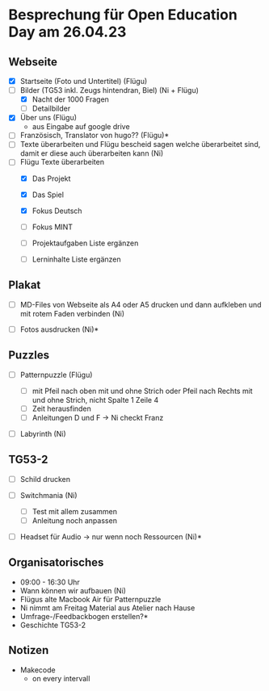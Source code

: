 # Besprechung für Open Education Day am 26.04.23


## Webseite
- [x] Startseite (Foto und Untertitel) (Flügu)
- [ ] Bilder (TG53 inkl. Zeugs hintendran, Biel) (Ni + Flügu)
  - [x] Nacht der 1000 Fragen
  - [ ] Detailbilder
- [x] Über uns (Flügu)
	- aus Eingabe auf google drive
- [ ] Französisch, Translator von hugo?? (Flügu)*
- [ ] Texte überarbeiten und Flügu bescheid sagen welche überarbeitet sind, damit er diese auch überarbeiten kann (Ni)
- [ ] Flügu Texte überarbeiten
  - [x] Das Projekt
  - [x] Das Spiel
  - [x] Fokus Deutsch
  - [ ] Fokus MINT
  - [ ] Projektaufgaben Liste ergänzen
  - [ ] Lerninhalte Liste ergänzen




## Plakat
- [ ] MD-Files von Webseite als A4 oder A5 drucken und dann aufkleben und mit rotem Faden verbinden (Ni)
- [ ] Fotos ausdrucken (Ni)*



## Puzzles
- [ ] Patternpuzzle (Flügu)
	- [ ] mit Pfeil nach oben mit und ohne Strich oder Pfeil nach Rechts mit und ohne Strich, nicht Spalte 1 Zeile 4
	- [ ] Zeit herausfinden
	- [ ] Anleitungen D und F -> Ni checkt Franz

- [ ] Labyrinth (Ni)



## TG53-2
- [ ] Schild drucken
- [ ] Switchmania (Ni)
	- [ ] Test mit allem zusammen
	- [ ] Anleitung noch anpassen
- [ ] Headset für Audio -> nur wenn noch Ressourcen (Ni)*




## Organisatorisches
- 09:00 - 16:30 Uhr
- Wann können wir aufbauen (Ni)
- Flügus alte Macbook Air für Patternpuzzle
- Ni nimmt am Freitag Material aus Atelier nach Hause
- Umfrage-/Feedbackbogen erstellen?*
- Geschichte TG53-2 


## Notizen
- Makecode
	- on every intervall

